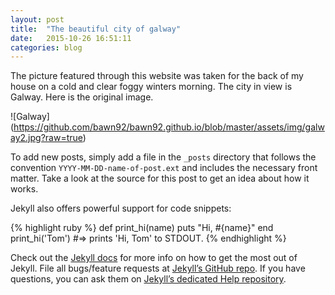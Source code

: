 ```yaml
---
layout: post
title:  "The beautiful city of galway"
date:   2015-10-26 16:51:11
categories: blog
---
```


The picture featured through this website was taken for the back of my house on a cold and clear foggy winters morning. The city in view is Galway. Here is the original image.

![Galway] (https://github.com/bawn92/bawn92.github.io/blob/master/assets/img/galway2.jpg?raw=true)




To add new posts, simply add a file in the `_posts` directory that follows the convention `YYYY-MM-DD-name-of-post.ext` and includes the necessary front matter. Take a look at the source for this post to get an idea about how it works.

Jekyll also offers powerful support for code snippets:

{% highlight ruby %}
def print_hi(name)
  puts "Hi, #{name}"
end
print_hi('Tom')
#=> prints 'Hi, Tom' to STDOUT.
{% endhighlight %}

Check out the [Jekyll docs][jekyll] for more info on how to get the most out of Jekyll. File all bugs/feature requests at [Jekyll’s GitHub repo][jekyll-gh]. If you have questions, you can ask them on [Jekyll’s dedicated Help repository][jekyll-help].

[jekyll]:      http://jekyllrb.com
[jekyll-gh]:   https://github.com/jekyll/jekyll
[jekyll-help]: https://github.com/jekyll/jekyll-help
